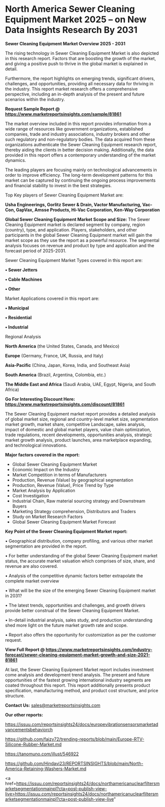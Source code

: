 # North America Sewer Cleaning Equipment Market 2025 – on New Data Insights Research By 2031

<Strong> Sewer Cleaning Equipment Market Overview 2025 - 2031</strong>

The rising technology in Sewer Cleaning Equipment Market is also depicted in this research report. Factors that are boosting the growth of the market, and giving a positive push to thrive in the global market is explained in detail.

Furthermore, the report highlights on emerging trends, significant drivers, challenges, and opportunities, providing all necessary data for thriving in the industry. This report market research offers a comprehensive perspective, including an in-depth analysis of the present and future scenarios within the industry.

<strong>Request Sample Report @ <a href=https://www.marketreportsinsights.com/sample/81861>https://www.marketreportsinsights.com/sample/81861</a></strong>

The market overview included in this report provides information from a wide range of resources like government organizations, established companies, trade and industry associations, industry brokers and other such regulatory and non-regulatory bodies. The data acquired from these organizations authenticate the Sewer Cleaning Equipment research report, thereby aiding the clients in better decision making. Additionally, the data provided in this report offers a contemporary understanding of the market dynamics.

The leading players are focusing mainly on technological advancements in order to improve efficiency. The long-term development patterns for this market can be captured by continuing the ongoing process improvements and financial stability to invest in the best strategies.

Top Key players of Sewer Cleaning Equipment Market are:

<strong>Usha Engineerings, Gorlitz Sewer & Drain, Vactor Manufacturing, Vac-Con, GapVax, Amsse Products, Hi-Vac Corporation, Ken-Way Corporation</strong>

<strong><b>Global Sewer Cleaning Equipment Market Scope and Size:</b></strong>
The Sewer Cleaning Equipment market is declared segment by company, region (country), type, and application. Players, stakeholders, and other participants in the global Sewer Cleaning Equipment market will gain the market scope as they use the report as a powerful resource. The segmental analysis focuses on revenue and product by type and application and the forecast period of 2025-2031.

Sewer Cleaning Equipment Market Types covered in this report are:

<strong>• Sewer Jetters

• Cable Machines

• Other</strong>

Market Applications covered in this report are:

<strong>• Municipal

• Residential

• Industrial</strong> 

Regional Analysis

<strong>North America</strong> (the United States, Canada, and Mexico)

<strong>Europe</strong> (Germany, France, UK, Russia, and Italy)

<strong>Asia-Pacific</strong> (China, Japan, Korea, India, and Southeast Asia)

<strong>South America</strong> (Brazil, Argentina, Colombia, etc.)

<strong>The Middle East and Africa</strong> (Saudi Arabia, UAE, Egypt, Nigeria, and South Africa)

<strong>Go For Interesting Discount Here: <a href=https://www.marketreportsinsights.com/discount/81861>https://www.marketreportsinsights.com/discount/81861</a></strong>

The Sewer Cleaning Equipment market report provides a detailed analysis of global market size, regional and country-level market size, segmentation market growth, market share, competitive Landscape, sales analysis, impact of domestic and global market players, value chain optimization, trade regulations, recent developments, opportunities analysis, strategic market growth analysis, product launches, area marketplace expanding, and technological innovations.

<strong><b>Major factors covered in the report:</b></strong>
<ul>
  <li>Global Sewer Cleaning Equipment Market </li>
  <li>Economic Impact on the Industry</li>
  <li>Market Competition in terms of Manufacturers</li>
  <li>Production, Revenue (Value) by geographical segmentation</li>
  <li>Production, Revenue (Value), Price Trend by Type</li>
  <li>Market Analysis by Application</li>
  <li>Cost Investigation</li>
  <li>Industrial Chain, Raw material sourcing strategy and Downstream Buyers</li>
  <li>Marketing Strategy comprehension, Distributors and Traders</li>
  <li>Study on Market Research Factors</li>
  <li>Global Sewer Cleaning Equipment Market Forecast</li>
</ul>

<strong><b>Key Point of the Sewer Cleaning Equipment Market report:</b></strong>

• Geographical distribution, company profiling, and various other market segmentation are provided in the report.

• For better understanding of the global Sewer Cleaning Equipment market status, the accurate market valuation which comprises of size, share, and revenue are also covered.

• Analysis of the competitive dynamic factors better extrapolate the complete market overview

• What will be the size of the emerging Sewer Cleaning Equipment market in 2031?

• The latest trends, opportunities and challenges, and growth drivers provide better construal of the Sewer Cleaning Equipment Market.

• In-detail industrial analysis, sales study, and production understanding shed more light on the future market growth rate and scope.

• Report also offers the opportunity for customization as per the customer request.

<strong><b>View Full Report @ <a href=https://www.marketreportsinsights.com/industry-forecast/sewer-cleaning-equipment-market-growth-and-size-2021-81861>https://www.marketreportsinsights.com/industry-forecast/sewer-cleaning-equipment-market-growth-and-size-2021-81861</a></b></strong>


At last, the Sewer Cleaning Equipment Market report includes investment come analysis and development trend analysis. The present and future opportunities of the fastest growing international industry segments are coated throughout this report. This report additionally presents product specification, manufacturing method, and product cost structure, and price structure.

<strong>Contact Us:</strong>
sales@marketreportsinsights.com

<strong>Our other reports:</strong>

<a href=https://issuu.com/reportsinsights24/docs/europevibrationsensorsmarketadvancementsbehaviorch>https://issuu.com/reportsinsights24/docs/europevibrationsensorsmarketadvancementsbehaviorch</a>

<a href=https://github.com/faizy72/trending-reports/blob/main/Europe-RTV-Silicone-Rubber-Market.md>https://github.com/faizy72/trending-reports/blob/main/Europe-RTV-Silicone-Rubber-Market.md</a>

<a href=https://tanomuno.com/illust/546922>https://tanomuno.com/illust/546922</a>

<a href=https://github.com/Hindavi23/REPORTSINSIGHTS/blob/main/North-America-Retaining-Washers-Market.md>https://github.com/Hindavi23/REPORTSINSIGHTS/blob/main/North-America-Retaining-Washers-Market.md</a>

<a href=https://issuu.com/reportsinsights24/docs/northamericanuclearfiltersmarketsegmentationmainpl?cta=post-publish-view-live>https://issuu.com/reportsinsights24/docs/northamericanuclearfiltersmarketsegmentationmainpl?cta=post-publish-view-live</a>"
